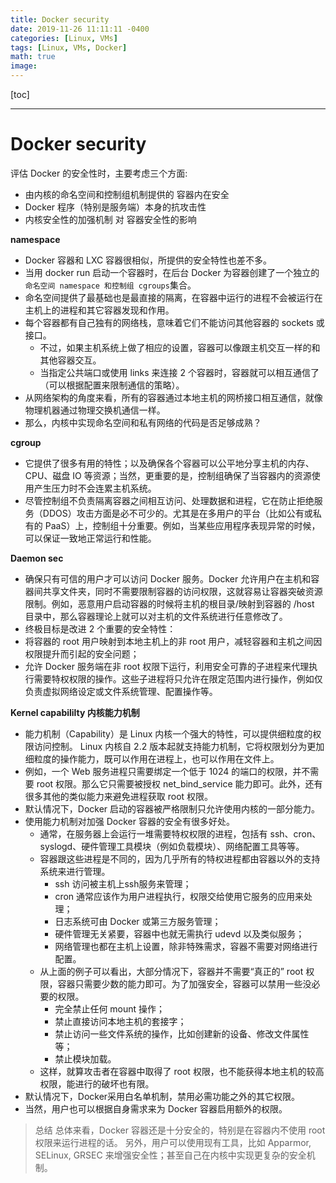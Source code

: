 ```yaml
---
title: Docker security
date: 2019-11-26 11:11:11 -0400
categories: [Linux, VMs]
tags: [Linux, VMs, Docker]
math: true
image:
---
```


[toc]

---


# Docker security

评估 Docker 的安全性时，主要考虑三个方面:
- 由内核的命名空间和控制组机制提供的 容器内在安全
- Docker 程序（特别是服务端）本身的抗攻击性
- 内核安全性的加强机制 对 容器安全性的影响

**namespace**
- Docker 容器和 LXC 容器很相似，所提供的安全特性也差不多。
- 当用 docker run 启动一个容器时，在后台 Docker 为容器创建了一个独立的`命名空间 namespace 和控制组 cgroups`集合。
- 命名空间提供了最基础也是最直接的隔离，在容器中运行的进程不会被运行在主机上的进程和其它容器发现和作用。
- 每个容器都有自己独有的网络栈，意味着它们不能访问其他容器的 sockets 或接口。
  - 不过，如果主机系统上做了相应的设置，容器可以像跟主机交互一样的和其他容器交互。
  - 当指定公共端口或使用 links 来连接 2 个容器时，容器就可以相互通信了（可以根据配置来限制通信的策略）。
- 从网络架构的角度来看，所有的容器通过本地主机的网桥接口相互通信，就像物理机器通过物理交换机通信一样。
- 那么，内核中实现命名空间和私有网络的代码是否足够成熟？

**cgroup**
- 它提供了很多有用的特性；以及确保各个容器可以公平地分享主机的内存、CPU、磁盘 IO 等资源；当然，更重要的是，控制组确保了当容器内的资源使用产生压力时不会连累主机系统。
- 尽管控制组不负责隔离容器之间相互访问、处理数据和进程，它在防止拒绝服务（DDOS）攻击方面是必不可少的。尤其是在多用户的平台（比如公有或私有的 PaaS）上，控制组十分重要。例如，当某些应用程序表现异常的时候，可以保证一致地正常运行和性能。

**Daemon sec**
- 确保只有可信的用户才可以访问 Docker 服务。Docker 允许用户在主机和容器间共享文件夹，同时不需要限制容器的访问权限，这就容易让容器突破资源限制。例如，恶意用户启动容器的时候将主机的根目录/映射到容器的 /host 目录中，那么容器理论上就可以对主机的文件系统进行任意修改了。
- 终极目标是改进 2 个重要的安全特性：
- 将容器的 root 用户映射到本地主机上的非 root 用户，减轻容器和主机之间因权限提升而引起的安全问题；
- 允许 Docker 服务端在非 root 权限下运行，利用安全可靠的子进程来代理执行需要特权权限的操作。这些子进程将只允许在限定范围内进行操作，例如仅负责虚拟网络设定或文件系统管理、配置操作等。


**Kernel capabililty 内核能力机制**
- 能力机制（Capability）是 Linux 内核一个强大的特性，可以提供细粒度的权限访问控制。 Linux 内核自 2.2 版本起就支持能力机制，它将权限划分为更加细粒度的操作能力，既可以作用在进程上，也可以作用在文件上。
- 例如，一个 Web 服务进程只需要绑定一个低于 1024 的端口的权限，并不需要 root 权限。那么它只需要被授权 net_bind_service 能力即可。此外，还有很多其他的类似能力来避免进程获取 root 权限。
- 默认情况下，Docker 启动的容器被严格限制只允许使用内核的一部分能力。
- 使用能力机制对加强 Docker 容器的安全有很多好处。
  - 通常，在服务器上会运行一堆需要特权权限的进程，包括有 ssh、cron、syslogd、硬件管理工具模块（例如负载模块）、网络配置工具等等。
  - 容器跟这些进程是不同的，因为几乎所有的特权进程都由容器以外的支持系统来进行管理。
    - ssh 访问被主机上ssh服务来管理；
    - cron 通常应该作为用户进程执行，权限交给使用它服务的应用来处理；
    - 日志系统可由 Docker 或第三方服务管理；
    - 硬件管理无关紧要，容器中也就无需执行 udevd 以及类似服务；
    - 网络管理也都在主机上设置，除非特殊需求，容器不需要对网络进行配置。
  - 从上面的例子可以看出，大部分情况下，容器并不需要“真正的” root 权限，容器只需要少数的能力即可。为了加强安全，容器可以禁用一些没必要的权限。
    - 完全禁止任何 mount 操作；
    - 禁止直接访问本地主机的套接字；
    - 禁止访问一些文件系统的操作，比如创建新的设备、修改文件属性等；
    - 禁止模块加载。
  - 这样，就算攻击者在容器中取得了 root 权限，也不能获得本地主机的较高权限，能进行的破坏也有限。
- 默认情况下，Docker采用白名单机制，禁用必需功能之外的其它权限。
- 当然，用户也可以根据自身需求来为 Docker 容器启用额外的权限。



> 总结
> 总体来看，Docker 容器还是十分安全的，特别是在容器内不使用 root 权限来运行进程的话。
> 另外，用户可以使用现有工具，比如 Apparmor, SELinux, GRSEC 来增强安全性；甚至自己在内核中实现更复杂的安全机制。
